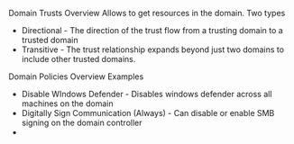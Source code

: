 Domain Trusts Overview
Allows to get resources in the domain.
Two types
- Directional - The direction of the trust flow from a trusting domain to a trusted domain
- Transitive - The trust relationship expands beyond just two domains to include other trusted domains.

Domain Policies Overview
Examples
 - Disable WIndows Defender - Disables windows defender across all machines on the domain
 - Digitally Sign Communication (Always) - Can disable or enable SMB signing on the domain controller
 -